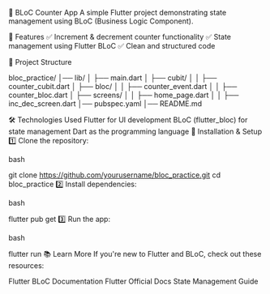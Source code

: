 📌 BLoC Counter App
A simple Flutter project demonstrating state management using BLoC (Business Logic Component).

🚀 Features
✅ Increment & decrement counter functionality
✅ State management using Flutter BLoC
✅ Clean and structured code

📂 Project Structure

bloc_practice/
│── lib/
│   ├── main.dart
│   ├── cubit/
│   │   ├── counter_cubit.dart
│   ├── bloc/
│   │   ├── counter_event.dart
│   │   ├── counter_bloc.dart
│   ├── screens/
│   │   ├── home_page.dart
│   │   ├── inc_dec_screen.dart
│── pubspec.yaml
│── README.md


🛠 Technologies Used
Flutter for UI development
BLoC (flutter_bloc) for state management
Dart as the programming language
🔧 Installation & Setup
1️⃣ Clone the repository:

bash

git clone https://github.com/yourusername/bloc_practice.git
cd bloc_practice
2️⃣ Install dependencies:

bash

flutter pub get
3️⃣ Run the app:

bash

flutter run
📚 Learn More
If you're new to Flutter and BLoC, check out these resources:

Flutter BLoC Documentation
Flutter Official Docs
State Management Guide